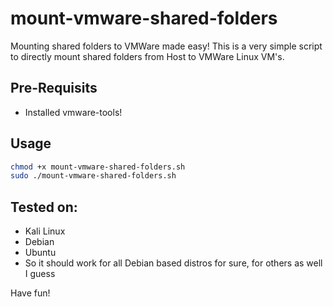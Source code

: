 # mount-vmware-shared-folders

Mounting shared folders to VMWare made easy!
This is a very simple script to directly mount shared folders from Host to VMWare Linux VM's.

## Pre-Requisits

* Installed vmware-tools!

## Usage

```bash
chmod +x mount-vmware-shared-folders.sh
sudo ./mount-vmware-shared-folders.sh
```

## Tested on:

* Kali Linux 
* Debian
* Ubuntu
* So it should work for all Debian based distros for sure, for others as well I guess

Have fun!
